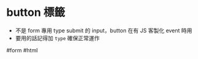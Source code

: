 # button 標籤
- 不是 form 專用 type submit 的 input，button 在有 JS 客製化 event 時用
- 要用的話記得加 `type` 確保正常運作

#form #html